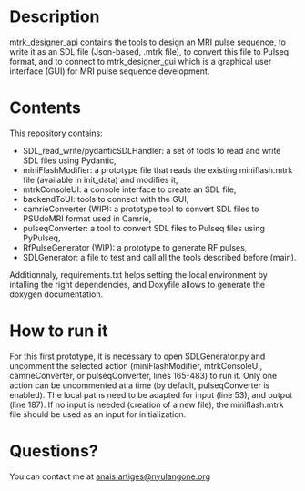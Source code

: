 # Description
mtrk_designer_api contains the tools to design an MRI pulse sequence, to write it as an SDL file (Json-based, .mtrk file), to convert this file to Pulseq format, and to connect to mtrk_designer_gui which is a graphical user interface (GUI) for MRI pulse sequence development. 

# Contents
This repository contains:
- SDL_read_write/pydanticSDLHandler: a set of tools to read and write SDL files using Pydantic,
- miniFlashModifier: a prototype file that reads the existing miniflash.mtrk file (available in init_data) and modifies it,
- mtrkConsoleUI: a console interface to create an SDL file,
- backendToUI: tools to connect with the GUI,
- camrieConverter (WIP): a prototype tool to convert SDL files to PSUdoMRI format used in Camrie,
- pulseqConverter: a tool to convert SDL files to Pulseq files using PyPulseq,
- RfPulseGenerator (WIP): a prototype to generate RF pulses,
- SDLGenerator: a file to test and call all the tools described before (main).

Additionnaly, requirements.txt helps setting the local environment by intalling the right dependencies, and Doxyfile allows to generate the doxygen documentation. 

# How to run it
For this first prototype, it is necessary to open SDLGenerator.py and uncomment the selected action (miniFlashModifier, mtrkConsoleUI, camrieConverter, or pulseqConverter, lines 165-483) to run it. Only one action can be uncommented at a time (by default, pulseqConverter is enabled). The local paths need to be adapted for input (line 53), and output (line 187). If no input is needed (creation of a new file), the miniflash.mtrk file should be used as an input for initialization. 

# Questions?
You can contact me at anais.artiges@nyulangone.org
